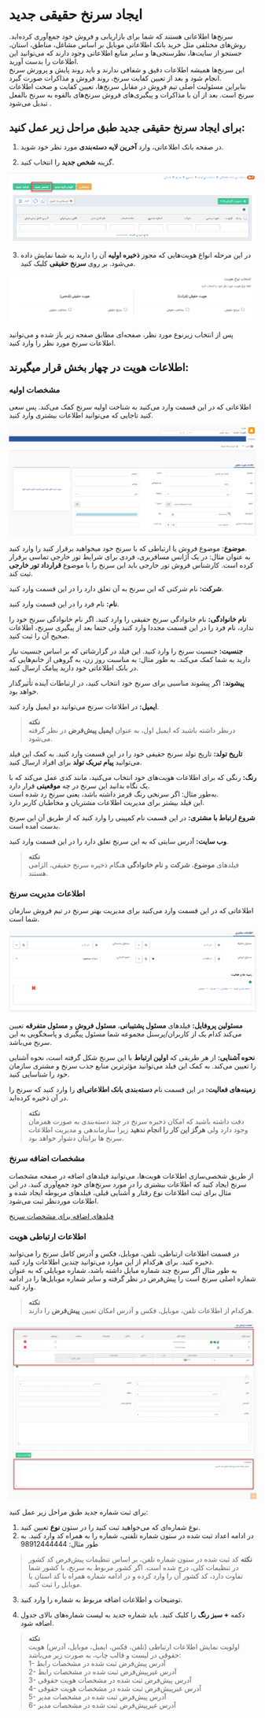 #  ایجاد سرنخ حقیقی جدید 

سرنخ‌ها اطلاعاتی هستند که شما برای بازاریابی و فروش خود جمع‌آوری کرده‌اید. روش‌های مختلفی مثل خرید بانک اطلاعاتی موبایل بر اساس مشاغل، مناطق، استان، جستجو از سایت‌ها، نظرسنجی‌ها و سایر منابع اطلاعاتی وجود دارند که می‌توانید این اطلاعات را بدست آورید.<br>
این سرنخ‌ها همیشه اطلاعات دقیق و شفافی ندارند و باید روند پایش و پرورش سرنخ انجام شود و بعد از تعیین کفایت سرنخ، روند فروش و مذاکرات صورت گیرد.<br>
بنابراین مسئولیت اصلی تیم فروش در مقابل سرنخ‌ها، تعیین کفایت و صحت اطلاعات سرنخ است. بعد از آن با مذاکرات و پیگیری‌های فروش سرنخ‌های بالقوه به سرنخ بالفعل تبدیل می‌شود . 
<br>

## برای ایجاد سرنخ حقیقی جدید طبق مراحل زیر عمل کنید:

1. در صفحه بانک اطلاعاتی، وارد **آخرین لایه دسته‌بندی** مورد نظر خود شوید.

2. گزینه **شخص جدید** را انتخاب کنید.

![ایجاد سرنخ حقیقی جدید](Creating-new-identity.png)

3. در این مرحله انواع هویت‌هایی که مجوز **ذخیره اولیه** آن را دارید به شما نمایش داده می‌شود. بر روی **سرنخ حقیقی** کلیک کنید.

![انتخاب یکی از انواع هویت](Choosing-type-of-identity.png)

پس از انتخاب زیرنوع مورد نظر، صفحه‌ای مطابق صفحه زیر باز شده و می‌توانید اطلاعات سرنخ مورد نظر را وارد کنید.<br>

## اطلاعات هویت در چهار بخش قرار میگیرند:

### مشخصات اولیه
اطلاعاتی که در این قسمت وارد می‌کنید به شناخت اولیه سرنخ کمک می‌کند. پس سعی کنید تاجایی که می‌توانید اطلاعات بیشتری وارد کنید.<br>

![اطلاعات اولیه سرنخ حقیقی](Bisic-information-of-New-person-lead.png)

**موضوع**: موضوع فروش یا ارتباطی که با سرنخ خود میخواهید برقرار کنید را وارد کنید.<br>
به عنوان مثال: در یک آژانس مسافربری، فردی برای شرایط تور خارجی تماسی برقرار کرده است. کارشناس فروش تور خارجی باید این سرنخ را با موضوع **قرارداد تور خارجی** ثبت کند.

**شرکت:** نام شرکتی که این سرنخ به آن تعلق دارد را در این قسمت وارد کنید.

**نام:** نام فرد را در این قسمت وارد کنید.

**نام خانوادگی:** نام خانوادگی سرنخ حقیقی را وارد کنید. اگر نام خانوادگی سرنخ خود را ندارد، نام فرد را در این قسمت مجددا وارد کنید ولی حتما بعد از پیگیری سرنخ، اطلاعات صحیح آن را ثبت کنید.

**جنسیت:** جنسیت سرنخ را وارد کنید. این فیلد در گزارشاتی که بر اساس جنسیت نیاز دارید به شما کمک می‌کند. 
به طور مثال: به مناسبت روز زن، به گروهی از خانم‌هایی که در بانک اطلاعاتی خود دارید پیامک ارسال کنید.

**پیشوند:** اگر پیشوند مناسبی برای سرنخ خود انتخاب کنید، در ارتباطات آینده تأثیرگذار خواهد بود.

**ایمیل:** در اطلاعات سرنخ می‌توانید دو ایمیل وارد کنید. 

>**نکته**<br>
>درنظر داشته باشید که ایمیل اول، به عنوان **ایمیل پیش‌فرض** در نظر گرفته می‌شود.

**تاریخ تولد:** تاریخ تولد سرنخ حقیقی خود را در این قسمت وارد کنید. به کمک این فیلد می‌توانید **پیام تبریک تولد** برای افراد ارسال کنید.

**رنگ:** رنگی که برای اطلاعات هویت‌های خود انتخاب می‌کنید، مانند کدی عمل می‌کند که با یک نگاه بدانید این سرنخ در چه **موقعیتی** قرار دارد. <br>
به‌طور مثال: اگر سرنخی رنگ قرمز داشته باشد، یعنی سرنخ رد شده است. <br>
این فیلد بیشتر برای مدیریت اطلاعات مشتریان و مخاطبان کاربر دارد.

**شروع ارتباط با مشتری:** در این قسمت نام کمپینی را وارد کنید که از طریق آن این سرنخ بدست آمده است.

**وب سایت:** آدرس سایتی که به این سرنخ تعلق دارد را در این قسمت وارد کنید.

>**نکته**<br>
> فیلدهای **موضوع**، **شرکت** و **نام خانوادگی** هنگام ذخیره سرنخ حقیقی، الزامی هستند.

### اطلاعات مدیریت سرنخ

اطلاعاتی که در این قسمت وارد می‌کنید برای مدیریت بهتر سرنخ در تیم فروش سازمان شما 
است. 

![اطلاعات مدیریت سرنخ حقیقی](Alternative-information.png)

**مسئولین پروفایل:** فیلدهای **مسئول پشتیبانی**، **مسئول فروش** و **مسئول متفرقه** تعیین می‌کند کدام یک از کاربران/پرسنل مجموعه شما مسئول پیگیری و پاسخگویی به این سرنخ می‌باشد.

**نحوه آشنایی:** از هر طریقی که **اولین ارتباط** با این سرنخ شکل گرفته است، نحوه آشنایی را تعیین می‌کند. به کمک این فیلد می‌توانید مؤثرترین منابع جذب سرنخ و مشتری سازمان خود را شناسایی کنید.

**زمینه‌های فعالیت:** در این قسمت نام **دسته‌بندی بانک اطلاعاتی‌ای** را وارد کنید که سرنخ را در آن ذخیره کرده‌اید. 

>**نکته**<br>
> دقت داشته باشید که امکان ذخیره سرنخ در چند دسته‌بندی به صورت همزمان وجود دارد ولی **هرگز این کار را انجام ندهید** زیرا سازماندهی و مدیریت اطلاعات سرنخ ها برایتان دشوار خواهد بود.

### مشخصات اضافه سرنخ

از طریق شخصی‌سازی اطلاعات هویت‌ها، می‌توانید فیلدهای اضافه در صفحه مشخصات سرنخ ایجاد کنید که اطلاعات بیشتری را در مورد سرنخ‌های خود جمع‌آوری کنید. 
در این مثال برای ثبت اطلاعات نوع رفتار و آشنایی قبلی، فیلدهای مربوطه ایجاد شده و اطلاعات موردنظر ثبت می‌شود.

[فیلدهای اضافه برای مشخصات سرنخ](Additional-Information.png)

### اطلاعات ارتباطی هویت

در قسمت اطلاعات ارتباطی، تلفن، موبایل، فکس و آدرس کامل سرنخ را می‌توانید ذخیره ‌کنید. برای هرکدام از این موارد می‌توانید چندین اطلاعات وارد کنید. <br>
به طور مثال اگر سرنخ چند شماره مبایل داشته باشد، شماره موبایلی که به عنوان شماره اصلی سرنخ است را پیش‌فرض در نظر گرفته و سایر شماره موبایل‌ها را در ادامه وارد کنید.
 
>**نکته**<br>
> هرکدام از اطلاعات تلفن، موبایل، فکس و آدرس امکان تعیین **پیش‌فرض** را دارند.

![اطلاعات ارتباطی سرنخ](call-information.png)

برای ثبت شماره جدید طبق مراحل زیر عمل کنید:
1. نوع شماره‌ای که می‌خواهید ثبت کنید را در ستون **نوع** تعیین کنید.
2. در ادامه اعداد ثبت شده در ستون شماره تلفنی، شماره را به همراه کد وارد کنید.
به طور مثال: 98912444444

>**نکته**
> کد ثبت شده در ستون شماره تلفن، بر اساس تنظیمات پیش‌فرض کد کشور در تنظیمات کلی، درج شده است. اگر کشور مربوط به سرنخ، با کشور شما تفاوت دارد، کد کشور آن را وارد کرده و در ادامه شماره همراه با کد استان یا موبایل را ثبت کنید.

3. توضیحات و اطلاعات اضافه مربوط به شماره را وارد کنید.

4. دکمه **+ سبز رنگ** را کلیک کنید. باید شماره جدید به لیست شماره‌های بالای جدول اضافه شود.

> **نکته**<br>
> اولویت نمایش اطلاعات ارتباطی (تلفن، فکس، ایمیل، موبایل، آدرس) هویت حقوقی در لیست و قالب چاپ، به صورت زیر می‌باشد:<br>
> 1- آدرس پیش‌فرض ثبت شده در مشخصات رابط<br>
> 2- آدرس غیرپیش‌فرض ثبت شده در مشخصات رابط<br>
> 3- آدرس پیش‌فرض ثبت شده در مشخصات هویت حقوقی<br>
> 4- آدرس غیرپیش‌فرض ثبت شده در مشخصات هویت حقوقی<br>
> 5- آدرس پیش‌فرض ثبت شده در مشخصات مدیر<br>
> 6- آدرس غیرپیش‌فرض ثبت شده در مشخصات مدیر<br>



